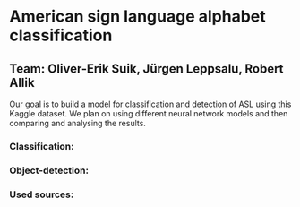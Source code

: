 # American sign language alphabet classification

## Team: Oliver-Erik Suik, Jürgen Leppsalu, Robert Allik
Our goal is to build a model for classification and detection of ASL using this Kaggle dataset. We plan on using different neural network models and then comparing and analysing the results.

### Classification:

### Object-detection:

### Used sources:

